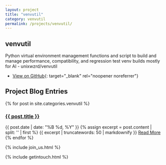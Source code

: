 ```yaml
---
layout: project
title: "venvutil"
category: venvutil
permalink: /projects/venvutil/
---
```


## venvutil

Python virtual environment management functions and script to build and manage performance, compatibility, and regression test venv builds mostly for AI - unixwzrd/venvutil

<!-- Placeholder for additional user supplied information >
## This is some optional additional information on venvutil

Some additional information as a placeholder for additional project information we can edit to appear on the page as well, in front of the blog entries.
<!-- Placeholder for additional user supplied information -->

* [View on GitHub](https://github.com/unixwzrd/venvutil){: target="_blank" rel="noopener noreferrer"}

## Project Blog Entries

{% for post in site.categories.venvutil %}
<article class="post">
    <h3><a href="{{ post.url | relative_url }}">{{ post.title }}</a></h3>
    <span class="post-date">{{ post.date | date: "%B %d, %Y" }}</span>
    {% assign excerpt = post.content | split: '<!--more-->' | first %}
    {{ excerpt | truncatewords: 50 | markdownify }}
    <a href="{{ post.url | relative_url }}" class="btn">Read More</a>
</article>
{% endfor %}

{% include join_us.html %}

{% include getintouch.html %}
